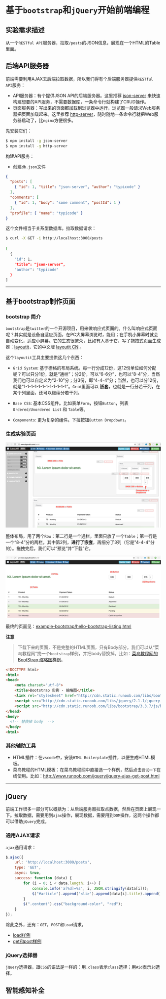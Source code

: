 # 基于``bootstrap``和``jQuery``开始前端编程

## 实验需求描述

从一个``RESTful API``服务器，拉取``/posts``的JSON信息，展现在一个HTML的Table里面。

## 后端API服务器

前端需要利用AJAX去后端拉取数据，所以我们得有个后端服务器提供``RESTful API``服务：

- API服务器：有个提供JSON API的后端服务器。这里推荐 [json-server](https://www.npmjs.com/package/json-server) 来快速构建想要的API服务，不需要数据库，一条命令行就构建了CRUD操作。
- 页面服务器：写出来的页面都加载到浏览器中运行，浏览器一般请求Web服务器把页面加载起来。这里推荐 [http-server](https://www.npmjs.com/package/http-server)，随时随地一条命令行就把Web服务器启动了，比``nginx``方便很多。

先安装它们：

``` bash
$ npm install -g json-server
$ npm install -g http-server
```

构建API服务：

- 创建``db.json``文件

``` json
{
  "posts": [
    { "id": 1, "title": "json-server", "author": "typicode" }
  ],
  "comments": [
    { "id": 1, "body": "some comment", "postId": 1 }
  ],
  "profile": { "name": "typicode" }
}
```

这个文件相当于关系型数据库。拉取数据请求：

``` bash
$ curl -X GET -i http://localhost:3000/posts

[
  {
    "id": 1,
    "title": "json-server",
    "author": "typicode"
  }
]
```

-------

## 基于bootstrap制作页面

### bootstrap 简介

``bootstrap``是``twitter``的一个开源项目，用来做响应式页面的。什么叫响应式页面呢？其实就是设备自适应页面，在PC大屏幕浏览时，能用；在手机小屏幕时就会自动变化，适应小屏幕。它的生态很繁荣，比如有人基于它，写了拖拽式页面生成器：[layoutit](http://www.layoutit.com/build)，它的中文版 [layoutit CN](http://www.layoutit.cn/) 。

这个``layoutit``工具主要提供这几个东西：

- ``Grid System``: 基于栅格的布局系统。每一行分成12份，这12份单位如何分配呢？可以只分1份，就是“通栏”；分2份，可以“6-6分”，也可以“8-4”分，当然我们也可以自定义为“2-10”分；分3份，即“4-4-4”分；当然，也可以分12份，就是“1-1-1-1-1-1-1-1-1-1-1-1”。``Grid``里面可以 **嵌套**，也就是一行分若干列，在某个列里面，还可以继续分若干列。

- ``Base CSS``: 基本CSS组件。比如表单``Form``，按钮``Button``，列表``Ordered/Unordered List`` 和 ``Table``等。

- ``Components``: 更为复杂的组件。下拉按钮``Button Dropdowns``。

### 生成实验页面

![](assets/bootstrap-layoutit-build.png)

整体布局，用了两个``Row``：第二行是一个通栏，里面只放了一个``Table``；第一行是一个“8-4”分的两栏，其中第2列，**进行了嵌套**，再细分了3列（它是"4-4-4"分的）。拖拽完后，我们可以“预览”并“下载”它。

![](assets/bootstrap-layoutit-page.png)

最终的页面见：[example-bootstrap/hello-bootstrap-listing.html](example-bootstrap/hello-bootstrap-listing.html)

**注意**
>下载下来的页面，不是完整的HTML页面，只有Body部分。我们可以从“菜鸟教程网”找一个``bootstrap``样例，并把body替换掉。比如：[菜鸟教程网的BootStrap 缩略图样例](http://www.runoob.com/bootstrap/bootstrap-thumbnails.html)。

``` html
<!DOCTYPE html>
<html>
<head>
	<meta charset="utf-8">
    <title>Bootstrap 实例 - 缩略图</title>
	<link rel="stylesheet" href="http://cdn.static.runoob.com/libs/bootstrap/3.3.7/css/bootstrap.min.css">
	<script src="http://cdn.static.runoob.com/libs/jquery/2.1.1/jquery.min.js"></script>
	<script src="http://cdn.static.runoob.com/libs/bootstrap/3.3.7/js/bootstrap.min.js"></script>
</head>
<body>
  <!-- 替换掉 body  -->
</body>
<html>
```

### 其他辅助工具

- HTML插件：在``vscode``中，安装``HTML Boilerplate``插件，以便生成HTML模板。
- 菜鸟教程的HTML模板：在菜鸟教程网中直接选一个样例，然后点击``尝试一下``在线使用。比如：http://www.runoob.com/jquery/jquery-ajax-get-post.html

---------

## jQuery

前端工作很多一部分可以概括为：从后端服务器拉取点数据，然后在页面上展现一下。拉取数据，需要用到``ajax``操作，展现数据，需要用到``DOM``操作，这两个操作都可以借助``jQuery``完成。

### 通用AJAX请求

``ajax``通用请求：

``` javascript
$.ajax({
    url: 'http://localhost:3000/posts',
    type: 'GET',
    async: true,
    success: function (data) {
        for (i = 0; i < data.length; i++) {
            console.info('a[%d]=%s', i, JSON.stringify(data[i]));
            $("#article").append('<li>').append(data[i].title).append('</li>');
        }
        $(".content").css("background-color", "red");
    }
});
```

除此之外，还有：``GET``，``POST``和``Load``请求。

- [load样例](http://www.runoob.com/jquery/jquery-ajax-load.html)
- [get和post样例](http://www.runoob.com/jquery/jquery-ajax-get-post.html)

### jQuery选择器

``jQuery``选择器，跟``CSS``的语法是一样的：用``.class``表示``class``选择；用``#id``表示``id``选择。


## 智能感知补全
